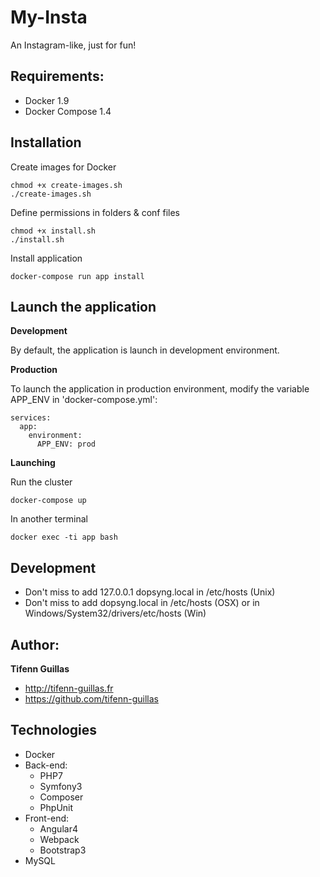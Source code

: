 # My-Insta

An Instagram-like, just for fun!

## Requirements:
- Docker 1.9
- Docker Compose 1.4

## Installation 

Create images for Docker
```console
chmod +x create-images.sh
./create-images.sh
```

Define permissions in folders & conf files
```console
chmod +x install.sh
./install.sh
```

Install application
```console
docker-compose run app install
```
## Launch the application

**Development**

By default, the application is launch in development environment.

**Production**

To launch the application in production environment, modify the variable APP_ENV in 'docker-compose.yml':
```console
services:
  app:
    environment:
      APP_ENV: prod
```

**Launching**

Run the cluster
```console
docker-compose up
```

In another terminal
```console
docker exec -ti app bash
```

## Development 

- Don't miss to add 127.0.0.1 dopsyng.local in /etc/hosts (Unix)
- Don't miss to add <VM ip> dopsyng.local in /etc/hosts (OSX) or in Windows/System32/drivers/etc/hosts (Win)
## Author:

**Tifenn Guillas**
- <http://tifenn-guillas.fr>
- <https://github.com/tifenn-guillas>

## Technologies

- Docker
- Back-end:
    - PHP7
    - Symfony3
    - Composer
    - PhpUnit
- Front-end:
    - Angular4
    - Webpack
    - Bootstrap3
- MySQL

